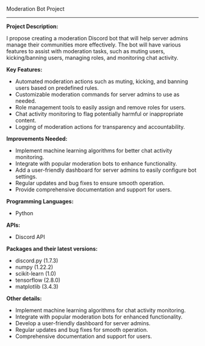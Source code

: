 Moderation Bot Project

---

**Project Description:**

I propose creating a moderation Discord bot that will help server admins manage their communities more effectively. The bot will have various features to assist with moderation tasks, such as muting users, kicking/banning users, managing roles, and monitoring chat activity.

**Key Features:**
- Automated moderation actions such as muting, kicking, and banning users based on predefined rules.
- Customizable moderation commands for server admins to use as needed.
- Role management tools to easily assign and remove roles for users.
- Chat activity monitoring to flag potentially harmful or inappropriate content.
- Logging of moderation actions for transparency and accountability.

**Improvements Needed:**
- Implement machine learning algorithms for better chat activity monitoring.
- Integrate with popular moderation bots to enhance functionality.
- Add a user-friendly dashboard for server admins to easily configure bot settings.
- Regular updates and bug fixes to ensure smooth operation.
- Provide comprehensive documentation and support for users.

**Programming Languages:**
- Python

**APIs:**
- Discord API

**Packages and their latest versions:**
- discord.py (1.7.3)
- numpy (1.22.2)
- scikit-learn (1.0)
- tensorflow (2.8.0)
- matplotlib (3.4.3)

**Other details:**
- Implement machine learning algorithms for chat activity monitoring.
- Integrate with popular moderation bots for enhanced functionality.
- Develop a user-friendly dashboard for server admins.
- Regular updates and bug fixes for smooth operation.
- Comprehensive documentation and support for users.
